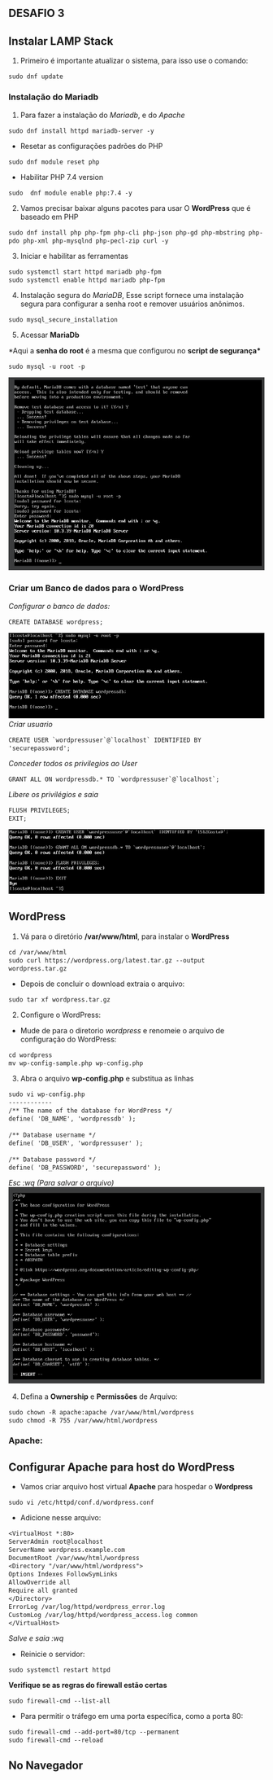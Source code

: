 ## DESAFIO 3

## Instalar LAMP Stack

1. Primeiro é importante atualizar o sistema, para isso use o comando:

```
sudo dnf update
```

### Instalação do Mariadb

1. Para fazer a instalação do _Mariadb_, e do _Apache_

```
sudo dnf install httpd mariadb-server -y
```

- Resetar as configurações padrões do PHP

```
sudo dnf module reset php
```

- Habilitar PHP 7.4 version

```
sudo  dnf module enable php:7.4 -y
```

2. Vamos precisar baixar alguns pacotes para usar O **WordPress** que é baseado em PHP

```
sudo dnf install php php-fpm php-cli php-json php-gd php-mbstring php-pdo php-xml php-mysqlnd php-pecl-zip curl -y
```

3. Iniciar e habilitar as ferramentas

```
sudo systemctl start httpd mariadb php-fpm
sudo systemctl enable httpd mariadb php-fpm
```

4. Instalação segura do _MariaDB_, Esse script fornece uma instalação segura para configurar a senha root e remover usuários anônimos.

```
sudo mysql_secure_installation
```

5. Acessar **MariaDb**

\*Aqui a **senha do root** é a mesma que configurou no **script de segurança\***

```
sudo mysql -u root -p
```

![Acesso MariaDB](./images/acess-mariadb.png)

### Criar um Banco de dados para o WordPress

_Configurar o banco de dados:_

```
CREATE DATABASE wordpress;
```

![database](./images/database-creation.png)
_Criar usuario_

```
CREATE USER `wordpressuser`@`localhost` IDENTIFIED BY 'securepassword';
```

_Conceder todos os privilegios ao User_

```
GRANT ALL ON wordpressdb.* TO `wordpressuser`@`localhost`;
```

_Libere os privilégios e saia_

```
FLUSH PRIVILEGES;
EXIT;
```

![exemplo](./images/user-creation.png)

## WordPress

1. Vá para o diretório **/var/www/html**, para instalar o **WordPress**

```
cd /var/www/html
sudo curl https://wordpress.org/latest.tar.gz --output wordpress.tar.gz
```

- Depois de concluir o download extraia o arquivo:

```
sudo tar xf wordpress.tar.gz
```

2. Configure o WordPress:

- Mude de para o diretorio _wordpress_ e renomeie o arquivo de configuração do WordPress:

```
cd wordpress
mv wp-config-sample.php wp-config.php
```

3. Abra o arquivo **wp-config.php** e substitua as linhas

```
sudo vi wp-config.php
------------
/** The name of the database for WordPress */
define( 'DB_NAME', 'wordpressdb' );

/** Database username */
define( 'DB_USER', 'wordpressuser' );

/** Database password */
define( 'DB_PASSWORD', 'securepassword' );
```

_Esc :wq (Para salvar o arquivo)_
![config-db](./images/db-config.png)

4. Defina a **Ownership** e **Permissões** de Arquivo:

```
sudo chown -R apache:apache /var/www/html/wordpress
sudo chmod -R 755 /var/www/html/wordpress
```

### Apache:

## Configurar Apache para host do WordPress

- Vamos criar arquivo host virtual **Apache** para hospedar o **Wordpress**

```
sudo vi /etc/httpd/conf.d/wordpress.conf
```

- Adicione nesse arquivo:

```
<VirtualHost *:80>
ServerAdmin root@localhost
ServerName wordpress.example.com
DocumentRoot /var/www/html/wordpress
<Directory "/var/www/html/wordpress">
Options Indexes FollowSymLinks
AllowOverride all
Require all granted
</Directory>
ErrorLog /var/log/httpd/wordpress_error.log
CustomLog /var/log/httpd/wordpress_access.log common
</VirtualHost>
```

_Salve e saia :wq_

- Reinicie o servidor:

```
sudo systemctl restart httpd
```

**Verifique se as regras do firewall estão certas**

```
sudo firewall-cmd --list-all
```

- Para permitir o tráfego em uma porta específica, como a porta 80:

```
sudo firewall-cmd --add-port=80/tcp --permanent
sudo firewall-cmd --reload
```

## No Navegador
